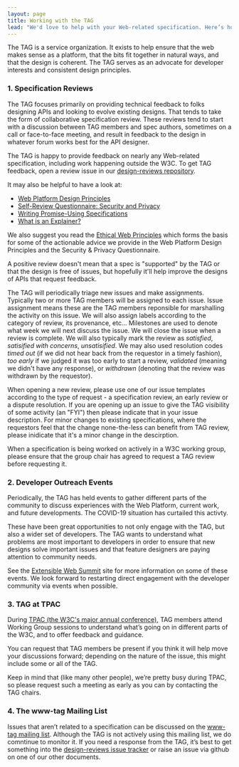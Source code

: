 ```yaml
---
layout: page
title: Working with the TAG
lead: "We'd love to help with your Web-related specification. Here’s how."
---
```


The TAG is a service organization. It exists to help ensure that the web makes sense as a platform, that the bits fit together in natural ways, and that the design is coherent. The TAG serves as an advocate for developer interests and consistent design principles.

### 1. Specification Reviews

The TAG focuses primarily on providing technical feedback to folks designing APIs and looking to evolve existing designs. That tends to take the form of collaborative specification review. These reviews tend to start with a discussion between TAG members and spec authors, sometimes on a call or face-to-face meeting, and result in feedback to the design in whatever forum works best for the API designer.

The TAG is happy to provide feedback on nearly any Web-related specification, including work happening outside the W3C. To get TAG feedback, open a review issue in our [design-reviews repository](https://github.com/w3ctag/design-reviews).

It may also be helpful to have a look at:

* [Web Platform Design Principles](https://www.w3.org/TR/design-principles/)
* [Self-Review Questionnaire: Security and Privacy](https://www.w3.org/TR/security-privacy-questionnaire)
* [Writing Promise-Using Specifications](https://www.w3.org/2001/tag/doc/promises-guide)
* [What is an Explainer?](/explainers/)

We also suggest you read the [Ethical Web Principles](https://www.w3.org/2001/tag/doc/ethical-web-principles/) which forms the basis for some of the actionable advice we provide in the Web Platform Design Principles and the Security & Privacy Questionnaire.

A positive review doesn't mean that a spec is "supported" by the TAG or that the design is free of issues, but hopefully it'll help improve the designs of APIs that request feedback.

The TAG will periodically triage new issues and make assignments. Typically two or more TAG members will be assigned to each issue.  Issue assignment means these are the TAG members reponsible for marshalling the activity on this issue.   We will also assign labels according to the category of review, its provenance, etc... Milestones are used to denote what week we will next discuss the issue.  We will close the issue when a review is complete.  We will also typically mark the review as *satisfied*, *satisified with concerns*, *unsatisified*. We may also used resolution codes *timed out* (if we did not hear back from the requestor in a timely fashion), *too early* if we judged it was too early to start a review, *validated* (meaning we didn't have any response), or *withdrawn* (denoting that the review was withdrawn by the requestor).

When opening a new review, please use one of our issue templates according to the type of request - a specification review, an early review or a dispute resolution.  If you are opening up an issue to give the TAG visibility of some activity (an "FYI") then please indicate that in your issue description. For minor changes to existing specifications, where the requestors feel that the change none-the-less can benefit from TAG review, please inidicate that it's a minor change in the descirption.

When a specification is being worked on actively in a W3C working group, please ensure that the group chair has agreed to request a TAG review before requesting it.

### 2. Developer Outreach Events

Periodically, the TAG has held events to gather different parts of the community to discuss experiences with the Web Platform, current work, and future developments.  The COVID-19 situation has curtailed this activty.

These have been great opportunities to not only engage with the TAG, but also a wider set of developers. The TAG wants to understand what problems are most important to developers in order to ensure that new designs solve important issues and that feature designers are paying attention to community needs.

See the [Extensible Web Summit](https://extensiblewebsummit.org/) site for more information on some of these events.  We look forward to restarting direct engagement with the developer community via events when possible.

### 3. TAG at TPAC

During [TPAC (the W3C's major annual conference)](https://www.w3.org/2002/09/TPOverview.html), TAG members attend Working Group sessions to understand what’s going on in different parts of the W3C, and to offer feedback and guidance.

You can request that TAG members be present if you think it will help move your discussions forward; depending on the nature of the issue, this might include some or all of the TAG.

Keep in mind that (like many other people), we’re pretty busy during TPAC, so please request such a meeting as early as you can by contacting the TAG chairs.

### 4. The www-tag Mailing List

Issues that aren’t related to a specification can be discussed on the [www-tag mailing list](https://lists.w3.org/Archives/Public/www-tag/).  Although the TAG is not actively using this mailing list, we do comntinue to monitor it.  If you need a response from the TAG, it’s best to get something into the [design-reviews issue tracker](https://github.com/w3ctag/design-reviews) or raise an issue via github on one of our other documents.
